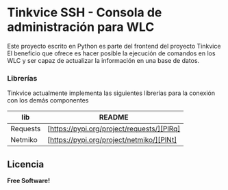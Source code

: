 # Tinkvice SSH - Consola de administración para WLC 

Este proyecto escrito en Python es parte del frontend del proyecto Tinkvice
El beneficio que ofrece es hacer posible la ejecución de comandos en los WLC y ser capaz de actualizar la información en una base de datos.

### Librerías

Tinkvice actualmente implementa las siguientes librerías para la conexión con los demás componentes

| lib | README |
| ------ | ------ |
| Requests | [https://pypi.org/project/requests/][PlRq] |
| Netmiko | [https://pypi.org/project/netmiko/][PlNt] |


Licencia
----

**Free Software!**

[//]: # (These are reference links used in the body of this note and get stripped out when the markdown processor does its job. There is no need to format nicely because it shouldn't be seen. Thanks SO - http://stackoverflow.com/questions/4823468/store-comments-in-markdown-syntax)

   [PlRq]: <https://pypi.org/project/requests/>
   [PlNt]: <https://pypi.org/project/netmiko/>
